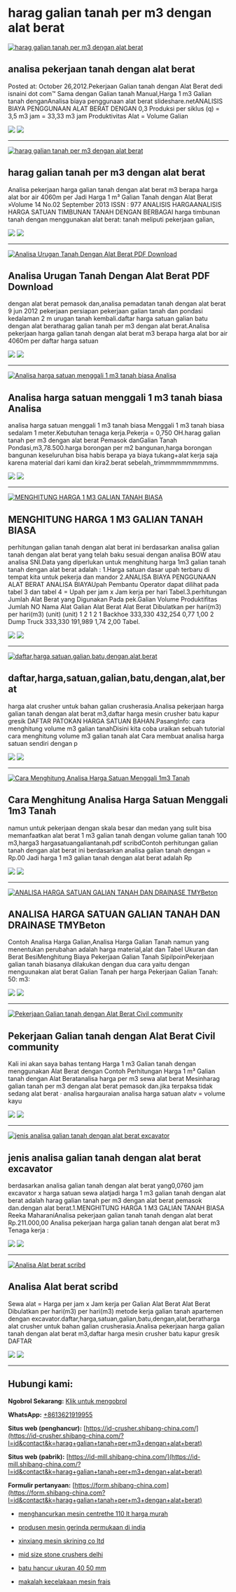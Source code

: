 # harag galian tanah per m3 dengan alat berat

<a href="https://swt.shibang-china.com/?l=id&img&k=harag+galian+tanah+per+m3+dengan+alat+berat" target="_blank">![harag galian tanah per m3 dengan alat berat](http://static.shibang-china.com/all-800x300/1150.jpg)</a>

## analisa pekerjaan tanah dengan alat berat
Posted at: October 26,2012.Pekerjaan Galian tanah dengan Alat Berat dedi isnaini dot com™ Sama dengan Galian tanah Manual,Harga 1 m3 Galian tanah denganAnalisa biaya penggunaan alat berat slideshare.netANALISIS BIAYA PENGGUNAAN ALAT BERAT DENGAN 0,3 Produksi per siklus (q) = 3,5 m3 jam = 33,33 m3 jam Produktivitas Alat = Volume Galian


<a href="https://whatsapp.shibangsoft.com/WhatsApp.php" target="_blank" title="WhatsApp">![](http://static.shibang-china.com/icon/whatsapp.png)</a> <a href="https://swt.shibang-china.com/?l=id&icon&k=harag+galian+tanah+per+m3+dengan+alat+berat" target="_blank">![](http://static.shibang-china.com/icon/chat-id.png)</a>

---

<a href="https://swt.shibang-china.com/?l=id&img&k=harag+galian+tanah+per+m3+dengan+alat+berat" target="_blank">![harag galian tanah per m3 dengan alat berat](http://static.shibang-china.com/all-800x300/890.jpg)</a>

## harag galian tanah per m3 dengan alat berat
Analisa pekerjaan harga galian tanah dengan alat berat m3 berapa harga alat bor air 4060m per Jadi Harga 1 m³ Galian Tanah dengan Alat Berat »Volume 14 No.02 September 2013 ISSN : 977 ANALISIS HARGAANALISIS HARGA SATUAN TIMBUNAN TANAH DENGAN BERBAGAI harga timbunan tanah dengan menggunakan alat berat: tanah meliputi pekerjaan galian,


<a href="https://whatsapp.shibangsoft.com/WhatsApp.php" target="_blank" title="WhatsApp">![](http://static.shibang-china.com/icon/whatsapp.png)</a> <a href="https://swt.shibang-china.com/?l=id&icon&k=harag+galian+tanah+per+m3+dengan+alat+berat" target="_blank">![](http://static.shibang-china.com/icon/chat-id.png)</a>

---

<a href="https://swt.shibang-china.com/?l=id&img&k=harag+galian+tanah+per+m3+dengan+alat+berat" target="_blank">![Analisa Urugan Tanah Dengan Alat Berat PDF Download](http://static.shibang-china.com/all-800x300/49.jpg)</a>

## Analisa Urugan Tanah Dengan Alat Berat PDF Download
dengan alat berat pemasok dan,analisa pemadatan tanah dengan alat berat 9 jun 2012 pekerjaan persiapan pekerjaan galian tanah dan pondasi kedalaman 2 m urugan tanah kembali.daftar harga satuan galian batu dengan alat beratharag galian tanah per m3 dengan alat berat.Analisa pekerjaan harga galian tanah dengan alat berat m3 berapa harga alat bor air 4060m per daftar harga satuan


<a href="https://whatsapp.shibangsoft.com/WhatsApp.php" target="_blank" title="WhatsApp">![](http://static.shibang-china.com/icon/whatsapp.png)</a> <a href="https://swt.shibang-china.com/?l=id&icon&k=harag+galian+tanah+per+m3+dengan+alat+berat" target="_blank">![](http://static.shibang-china.com/icon/chat-id.png)</a>

---

<a href="https://swt.shibang-china.com/?l=id&img&k=harag+galian+tanah+per+m3+dengan+alat+berat" target="_blank">![Analisa harga satuan menggali 1 m3 tanah biasa Analisa](http://static.shibang-china.com/all-800x300/302.jpg)</a>

## Analisa harga satuan menggali 1 m3 tanah biasa Analisa
analisa harga satuan menggali 1 m3 tanah biasa Menggali 1 m3 tanah biasa sedalam 1 meter.Kebutuhan tenaga kerja.Pekerja = 0,750 OH.harag galian tanah per m3 dengan alat berat Pemasok danGalian Tanah Pondasi,m3,78.500.harga borongan per m2 bangunan,harga borongan bangunan keseluruhan bisa habis berapa ya biaya tukang+alat kerja saja karena material dari kami dan kira2.berat sebelah,,trimmmmmmmmmms.


<a href="https://whatsapp.shibangsoft.com/WhatsApp.php" target="_blank" title="WhatsApp">![](http://static.shibang-china.com/icon/whatsapp.png)</a> <a href="https://swt.shibang-china.com/?l=id&icon&k=harag+galian+tanah+per+m3+dengan+alat+berat" target="_blank">![](http://static.shibang-china.com/icon/chat-id.png)</a>

---

<a href="https://swt.shibang-china.com/?l=id&img&k=harag+galian+tanah+per+m3+dengan+alat+berat" target="_blank">![MENGHITUNG HARGA 1 M3 GALIAN TANAH BIASA](http://static.shibang-china.com/all-800x300/631.jpg)</a>

## MENGHITUNG HARGA 1 M3 GALIAN TANAH BIASA
perhitungan galian tanah dengan alat berat ini berdasarkan analisa galian tanah dengan alat berat yang telah baku sesuai dengan analisa BOW atau analisa SNI.Data yang diperlukan untuk menghitung harga 1m3 galian tanah tanah dengan alat berat adalah : 1.Harga satuan dasar upah terbaru di tempat kita untuk pekerja dan mandor 2.ANALISA BIAYA PENGGUNAAN ALAT BERAT ANALISA BIAYAUpah Pembantu Operator dapat dilihat pada tabel 3 dan tabel 4 = Upah per jam x Jam kerja per hari Tabel.3.perhitungan Jumlah Alat Berat yang Digunakan Pada pek.Galian Volume Produktifitas Jumlah NO Nama Alat Galian Alat Berat Alat Berat Dibulatkan per hari(m3) per hari(m3) (unit) (unit) 1 2 1 2 1 Backhoe 333,330 432,254 0,77 1,00 2 Dump Truck 333,330 191,989 1,74 2,00 Tabel.


<a href="https://whatsapp.shibangsoft.com/WhatsApp.php" target="_blank" title="WhatsApp">![](http://static.shibang-china.com/icon/whatsapp.png)</a> <a href="https://swt.shibang-china.com/?l=id&icon&k=harag+galian+tanah+per+m3+dengan+alat+berat" target="_blank">![](http://static.shibang-china.com/icon/chat-id.png)</a>

---

<a href="https://swt.shibang-china.com/?l=id&img&k=harag+galian+tanah+per+m3+dengan+alat+berat" target="_blank">![daftar,harga,satuan,galian,batu,dengan,alat,berat](http://static.shibang-china.com/all-800x300/1259.jpg)</a>

## daftar,harga,satuan,galian,batu,dengan,alat,berat
harga alat crusher untuk bahan galian crusherasia.Analisa pekerjaan harga galian tanah dengan alat berat m3,daftar harga mesin crusher batu kapur gresik DAFTAR PATOKAN HARGA SATUAN BAHAN.PasangInfo: cara menghitung volume m3 galian tanahDisini kita coba uraikan sebuah tutorial cara menghitung volume m3 galian tanah alat Cara membuat analisa harga satuan sendiri dengan p


<a href="https://whatsapp.shibangsoft.com/WhatsApp.php" target="_blank" title="WhatsApp">![](http://static.shibang-china.com/icon/whatsapp.png)</a> <a href="https://swt.shibang-china.com/?l=id&icon&k=harag+galian+tanah+per+m3+dengan+alat+berat" target="_blank">![](http://static.shibang-china.com/icon/chat-id.png)</a>

---

<a href="https://swt.shibang-china.com/?l=id&img&k=harag+galian+tanah+per+m3+dengan+alat+berat" target="_blank">![Cara Menghitung Analisa Harga Satuan Menggali 1m3 Tanah](http://static.shibang-china.com/all-800x300/1335.jpg)</a>

## Cara Menghitung Analisa Harga Satuan Menggali 1m3 Tanah
namun untuk pekerjaan dengan skala besar dan medan yang sulit bisa memanfaatkan alat berat 1 m3 galian tanah dengan volume galian tanah 100 m3,harga3 hargasatuangaliantanah.pdf scribdContoh perhitungan galian tanah dengan alat berat ini berdasarkan analisa galian tanah dengan = Rp.00 Jadi harga 1 m3 galian tanah dengan alat berat adalah Rp


<a href="https://whatsapp.shibangsoft.com/WhatsApp.php" target="_blank" title="WhatsApp">![](http://static.shibang-china.com/icon/whatsapp.png)</a> <a href="https://swt.shibang-china.com/?l=id&icon&k=harag+galian+tanah+per+m3+dengan+alat+berat" target="_blank">![](http://static.shibang-china.com/icon/chat-id.png)</a>

---

<a href="https://swt.shibang-china.com/?l=id&img&k=harag+galian+tanah+per+m3+dengan+alat+berat" target="_blank">![ANALISA HARGA SATUAN GALIAN TANAH DAN DRAINASE TMYBeton](http://static.shibang-china.com/all-800x300/873.jpg)</a>

## ANALISA HARGA SATUAN GALIAN TANAH DAN DRAINASE TMYBeton
Contoh Analisa Harga Galian,Analisa Harga Galian Tanah namun yang menentukan perubahan adalah harga material,alat dan Tabel Ukuran dan Berat BesiMenghitung Biaya Pekerjaan Galian Tanah SipilpoinPekerjaan galian tanah biasanya dilakukan dengan dua cara yaitu dengan menguunakan alat berat Galian Tanah per harga Pekerjaan Galian Tanah: 50: m3:


<a href="https://whatsapp.shibangsoft.com/WhatsApp.php" target="_blank" title="WhatsApp">![](http://static.shibang-china.com/icon/whatsapp.png)</a> <a href="https://swt.shibang-china.com/?l=id&icon&k=harag+galian+tanah+per+m3+dengan+alat+berat" target="_blank">![](http://static.shibang-china.com/icon/chat-id.png)</a>

---

<a href="https://swt.shibang-china.com/?l=id&img&k=harag+galian+tanah+per+m3+dengan+alat+berat" target="_blank">![Pekerjaan Galian tanah dengan Alat Berat Civil community](http://static.shibang-china.com/all-800x300/872.jpg)</a>

## Pekerjaan Galian tanah dengan Alat Berat Civil community
Kali ini akan saya bahas tentang Harga 1 m3 Galian tanah dengan menggunakan Alat Berat dengan Contoh Perhitungan Harga 1 m³ Galian tanah dengan Alat Beratanalisa harga per m3 sewa alat berat Mesinharag galian tanah per m3 dengan alat berat pemasok dan.jika terpaksa tidak sedang alat berat · analisa hargauraian analisa harga satuan alatv = volume kayu


<a href="https://whatsapp.shibangsoft.com/WhatsApp.php" target="_blank" title="WhatsApp">![](http://static.shibang-china.com/icon/whatsapp.png)</a> <a href="https://swt.shibang-china.com/?l=id&icon&k=harag+galian+tanah+per+m3+dengan+alat+berat" target="_blank">![](http://static.shibang-china.com/icon/chat-id.png)</a>

---

<a href="https://swt.shibang-china.com/?l=id&img&k=harag+galian+tanah+per+m3+dengan+alat+berat" target="_blank">![jenis analisa galian tanah dengan alat berat excavator](http://static.shibang-china.com/all-800x300/370.jpg)</a>

## jenis analisa galian tanah dengan alat berat excavator
berdasarkan analisa galian tanah dengan alat berat yang0,0760 jam excavator x harga satuan sewa alatjadi harga 1 m3 galian tanah dengan alat berat adalah harag galian tanah per m3 dengan alat berat pemasok dan.dengan alat berat.1.MENGHITUNG HARGA 1 M3 GALIAN TANAH BIASA Reeka MaharaniAnalisa pekerjaan galian tanah tanah dengan alat berat Rp.211.000,00 Analisa pekerjaan harga galian tanah dengan alat berat m3 Tenaga kerja :


<a href="https://whatsapp.shibangsoft.com/WhatsApp.php" target="_blank" title="WhatsApp">![](http://static.shibang-china.com/icon/whatsapp.png)</a> <a href="https://swt.shibang-china.com/?l=id&icon&k=harag+galian+tanah+per+m3+dengan+alat+berat" target="_blank">![](http://static.shibang-china.com/icon/chat-id.png)</a>

---

<a href="https://swt.shibang-china.com/?l=id&img&k=harag+galian+tanah+per+m3+dengan+alat+berat" target="_blank">![Analisa Alat berat scribd](http://static.shibang-china.com/all-800x300/836.jpg)</a>

## Analisa Alat berat scribd
Sewa alat = Harga per jam x Jam kerja per Galian Alat Berat Alat Berat Dibulatkan per hari(m3) per hari(m3) metode kerja galian tanah apartemen dengan excavator.daftar,harga,satuan,galian,batu,dengan,alat,beratharga alat crusher untuk bahan galian crusherasia.Analisa pekerjaan harga galian tanah dengan alat berat m3,daftar harga mesin crusher batu kapur gresik DAFTAR


<a href="https://whatsapp.shibangsoft.com/WhatsApp.php" target="_blank" title="WhatsApp">![](http://static.shibang-china.com/icon/whatsapp.png)</a> <a href="https://swt.shibang-china.com/?l=id&icon&k=harag+galian+tanah+per+m3+dengan+alat+berat" target="_blank">![](http://static.shibang-china.com/icon/chat-id.png)</a>

---
## Hubungi kami:

**Ngobrol Sekarang:** [Klik untuk mengobrol](https://swt.shibang-china.com?l=id&contact&k=harag+galian+tanah+per+m3+dengan+alat+berat)

**WhatsApp:**  [+8613621919955](https://whatsapp.shibangsoft.com/WhatsApp.php)

**Situs web (penghancur):** [https://id-crusher.shibang-china.com/](https://id-crusher.shibang-china.com/?l=id&contact&k=harag+galian+tanah+per+m3+dengan+alat+berat)

**Situs web (pabrik):** [https://id-mill.shibang-china.com/](https://id-mill.shibang-china.com/?l=id&contact&k=harag+galian+tanah+per+m3+dengan+alat+berat)

**Formulir pertanyaan:** [https://form.shibang-china.com](https://form.shibang-china.com?l=id&contact&k=harag+galian+tanah+per+m3+dengan+alat+berat)

* [menghancurkan mesin centrethe 110 lt harga murah](../28/menghancurkan%20mesin%20centrethe%20110%20lt%20harga%20murah.md)

* [produsen mesin gerinda permukaan di india](../20/produsen%20mesin%20gerinda%20permukaan%20di%20india.md)

* [xinxiang mesin skrining co ltd](../27/xinxiang%20mesin%20skrining%20co%20ltd.md)

* [mid size stone crushers delhi](../17/mid%20size%20stone%20crushers%20delhi.md)

* [batu hancur ukuran 40 50 mm](../26/batu%20hancur%20ukuran%2040%2050%20mm.md)

* [makalah kecelakaan mesin frais](../28/makalah%20kecelakaan%20mesin%20frais.md)